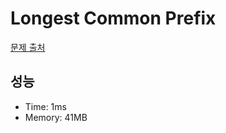 # Longest Common Prefix

[문제 출처](https://leetcode.com/problems/longest-common-prefix)

## 성능

- Time: 1ms
- Memory: 41MB